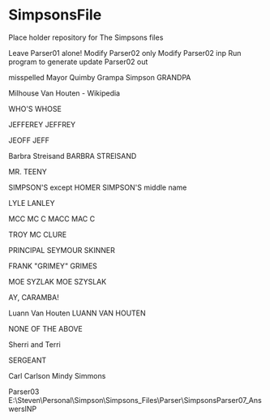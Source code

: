 # SimpsonsFile
Place holder repository for The Simpsons files

Leave Parser01 alone!
Modify Parser02 only
Modify Parser02 inp
Run program to generate update Parser02 out

misspelled
Mayor Quimby
Grampa Simpson	GRANDPA

Milhouse Van Houten - Wikipedia

WHO'S			WHOSE

JEFFEREY		JEFFREY

JEOFF			JEFF

Barbra Streisand
BARBRA STREISAND



MR. TEENY

SIMPSON'S
except HOMER SIMPSON'S middle name

LYLE LANLEY

MCC		MC C
MACC	MAC C


TROY MC CLURE

PRINCIPAL SEYMOUR SKINNER


FRANK "GRIMEY" GRIMES


MOE SYZLAK
MOE SZYSLAK


AY, CARAMBA!


Luann Van Houten
LUANN VAN HOUTEN


NONE OF THE ABOVE


Sherri and Terri


SERGEANT


Carl Carlson
Mindy Simmons



Parser03
E:\Steven\Personal\Simpson\Simpsons_Files\Parser\SimpsonsParser07_AnswersINP